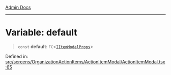 [Admin Docs](/)

***

# Variable: default

> `const` **default**: `FC`\<[`IItemModalProps`](../interfaces/IItemModalProps.md)\>

Defined in: [src/screens/OrganizationActionItems/ActionItemModal/ActionItemModal.tsx:65](https://github.com/PalisadoesFoundation/talawa-admin/blob/main/src/screens/OrganizationActionItems/ActionItemModal/ActionItemModal.tsx#L65)

